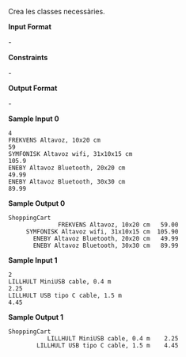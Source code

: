 Crea les classes necessàries.

**Input Format**

\-

**Constraints**

\-

**Output Format**

\-

**Sample Input 0**

    4
    FREKVENS Altavoz, 10x20 cm
    59
    SYMFONISK Altavoz wifi, 31x10x15 cm
    105.9
    ENEBY Altavoz Bluetooth, 20x20 cm
    49.99
    ENEBY Altavoz Bluetooth, 30x30 cm
    89.99

**Sample Output 0**

    ShoppingCart
                  FREKVENS Altavoz, 10x20 cm   59.00
         SYMFONISK Altavoz wifi, 31x10x15 cm  105.90
           ENEBY Altavoz Bluetooth, 20x20 cm   49.99
           ENEBY Altavoz Bluetooth, 30x30 cm   89.99

**Sample Input 1**

    2
    LILLHULT MiniUSB cable, 0.4 m
    2.25
    LILLHULT USB tipo C cable, 1.5 m
    4.45

**Sample Output 1**

    ShoppingCart
               LILLHULT MiniUSB cable, 0.4 m    2.25
            LILLHULT USB tipo C cable, 1.5 m    4.45
